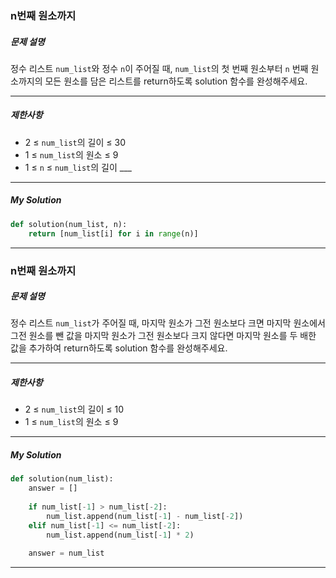 ### n번째 원소까지

##### 문제 설명

정수 리스트 `num_list`와 정수 `n`이 주어질 때, `num_list`의 첫 번째 원소부터 `n` 번째 원소까지의 모든 원소를 담은 리스트를 return하도록 solution 함수를 완성해주세요.

------

##### 제한사항

- 2 ≤ `num_list`의 길이 ≤ 30
- 1 ≤ `num_list`의 원소 ≤ 9
- 1 ≤ `n` ≤ `num_list`의 길이 ___

------

##### My Solution

```python
def solution(num_list, n):
    return [num_list[i] for i in range(n)]
```

------



### n번째 원소까지

##### 문제 설명

정수 리스트 `num_list`가 주어질 때, 마지막 원소가 그전 원소보다 크면 마지막 원소에서 그전 원소를 뺀 값을 마지막 원소가 그전 원소보다 크지 않다면 마지막 원소를 두 배한 값을 추가하여 return하도록 solution 함수를 완성해주세요.

------

##### 제한사항

- 2 ≤ `num_list`의 길이 ≤ 10
- 1 ≤ `num_list`의 원소 ≤ 9

------

##### My Solution

```python
def solution(num_list):
    answer = []
    
    if num_list[-1] > num_list[-2]:
        num_list.append(num_list[-1] - num_list[-2])
    elif num_list[-1] <= num_list[-2]:
        num_list.append(num_list[-1] * 2)
    
    answer = num_list
```

------



